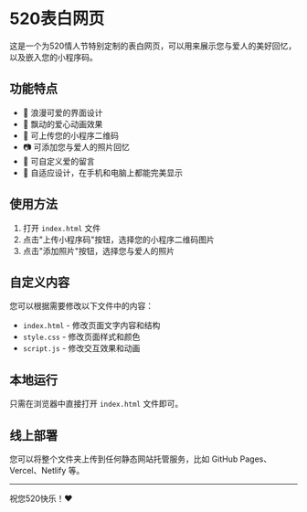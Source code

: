 # 520表白网页

这是一个为520情人节特别定制的表白网页，可以用来展示您与爱人的美好回忆，以及嵌入您的小程序码。

## 功能特点

- 💖 浪漫可爱的界面设计
- 💝 飘动的爱心动画效果
- 📱 可上传您的小程序二维码
- 📷 可添加您与爱人的照片回忆
- 💌 可自定义爱的留言
- 📱 自适应设计，在手机和电脑上都能完美显示

## 使用方法

1. 打开 `index.html` 文件
2. 点击"上传小程序码"按钮，选择您的小程序二维码图片
3. 点击"添加照片"按钮，选择您与爱人的照片

## 自定义内容

您可以根据需要修改以下文件中的内容：

- `index.html` - 修改页面文字内容和结构
- `style.css` - 修改页面样式和颜色
- `script.js` - 修改交互效果和动画

## 本地运行

只需在浏览器中直接打开 `index.html` 文件即可。

## 线上部署

您可以将整个文件夹上传到任何静态网站托管服务，比如 GitHub Pages、Vercel、Netlify 等。

---

祝您520快乐！❤️ 